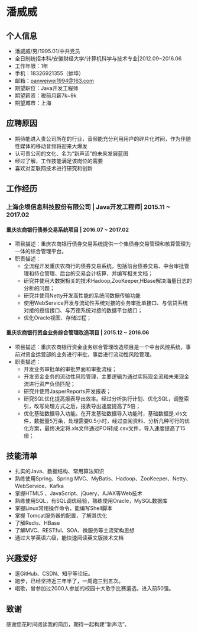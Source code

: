
# 潘威威

## 个人信息

 - 潘威威/男/1995.01/中共党员
 - 全日制统招本科/安徽财经大学/计算机科学与技术专业|2012.09~2016.06
 - 工作年限：1年
 - 手机：18326921355（蚌埠）
 - 邮箱：panweiwei1994@163.com
 - 期望职位：Java开发工程师
 - 期望薪资：税前月薪7k~9k
 - 期望城市：上海

## 应聘原因

 - 期待能进入贵公司所在的行业，音频能充分利用用户的碎片化时间，作为伴随性媒体的移动音频将迎来大爆发
 - 认可贵公司的文化、名为“新声活”的未来发展蓝图
 - 经过了解，工作技能满足该岗位的需要
 - 喜欢对互联网技术进行研究和创新


## 工作经历

### 上海企垠信息科技股份有限公司 | Java开发工程师| 2015.11 ~ 2017.02 

#### 重庆农商银行债券交易系统项目  | 2016.07 ~ 2017.02
 - 项目描述：重庆农商银行债券交易系统提供一个集债券交易管理和核算管理为一体的综合管理平台。
 - 职责描述：
   - 全流程开发重庆农商行的债券交易系统，包括前台债券交易、中台审批管理和持仓管理、后台的交易会计核算，并编写相关文档；
   - 研究并使用大数据相关的技术Hadoop,ZooKeeper,HBase解决海量日志的分析的问题；
   - 研究并使用Netty开发高性能的系统间数据传输功能
   - 使用WebService开发与流动性系统对接的业务审批单接口、与信贷系统对接的授信接口、与万德系统对接的数据平台接口；
   - 优化Oracle视图、存储过程；

#### 重庆农商银行资金业务综合管理改造项目 | 2015.12 ~ 2016.06
 - 项目描述：重庆农商银行资金业务综合管理改造项目是一个中台风控系统，事前对资金运营部的业务进行审批，事后进行流动性风险管理。
 - 职责描述：
   - 开发业务审批单的审批界面和审批流程；
   - 开发资金业务的流动性风险管理，主要逻辑为通过实际现金流和未来现金流进行资产负债匹配；
   - 研究并使用JasperReports开发报表；
   - 研究SQL优化提高报表导出效率。经过分析执行计划、优化SQL，调整索引，改写处理方式之后，报表导出速度提高了5倍；
   - 优化基础数据导入功能。在开发基础数据导入功能时，基础数据是.xls文件，数据量5万条，处理需要0.5小时，经过查阅资料、分析几种可行的优化方案，最终决定将.xls文件通过POI转成.csv文件，导入速度提高了15倍；


## 技能清单

- 扎实的Java、数据结构、常用算法知识
- 熟练使用Spring、Spring MVC、MyBatis、Hadoop、ZooKeeper、Netty、WebService、Kafka
- 掌握HTML5 、JavaScript、jQuery、AJAX等Web技术
- 熟练使用SQL，有SQL调优经验，熟练使用Oracle，MySQL数据库
- 掌握Linux常用操作命令，能编写Shell脚本
- 掌握 Tomcat服务器的配置，了解其优化
- 了解Redis、HBase
- 了解MVC、RESTful、SOA、微服务等主流架构思想
- 通过大学英语六级，能快速阅读英文版技术文档

## 兴趣爱好
- 逛GitHub、CSDN、知乎等论坛。
- 跑步，已经坚持近三年半了，一周跑三到五次。
- 唱歌，曾参加过2000人参加的校园十大歌手比赛遴选，进入前50强。

## 致谢
感谢您花时间阅读我的简历，期待一起构建“新声活”。
